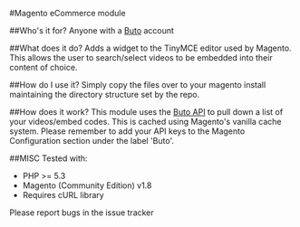 #Magento eCommerce module

##Who's it for?
Anyone with a [Buto](http://buto.tv "Online Video Platform") account

##What does it do?
Adds a widget to the TinyMCE editor used by Magento. This allows the user to search/select videos to be embedded into their content of choice.

##How do I use it?
Simply copy the files over to your magento install maintaining the directory structure set by the repo.

##How does it work?
This module uses the [Buto API](http://docs.buto.tv "Online Video Platform") to pull down a list of your videos/embed codes. This is cached using Magento's vanilla cache system. Please remember to add your API keys to the Magento Configuration section under the label 'Buto'.

##MISC
Tested with:
*   PHP >= 5.3
*   Magento (Community Edition) v1.8
*   Requires cURL library

Please report bugs in the issue tracker